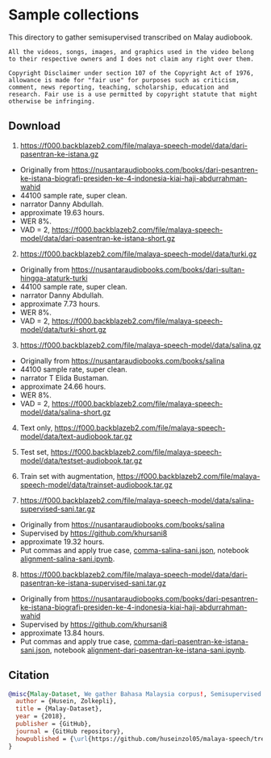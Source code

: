 # Sample collections

This directory to gather semisupervised transcribed on Malay audiobook.

```
All the videos, songs, images, and graphics used in the video belong to their respective owners and I does not claim any right over them.

Copyright Disclaimer under section 107 of the Copyright Act of 1976, allowance is made for "fair use" for purposes such as criticism, comment, news reporting, teaching, scholarship, education and research. Fair use is a use permitted by copyright statute that might otherwise be infringing.
```

## Download

1. https://f000.backblazeb2.com/file/malaya-speech-model/data/dari-pasentran-ke-istana.gz

  - Originally from https://nusantaraudiobooks.com/books/dari-pesantren-ke-istana-biografi-presiden-ke-4-indonesia-kiai-haji-abdurrahman-wahid
  - 44100 sample rate, super clean.
  - narrator Danny Abdullah.
  - approximate 19.63 hours.
  - WER 8%.
  - VAD = 2, https://f000.backblazeb2.com/file/malaya-speech-model/data/dari-pasentran-ke-istana-short.gz

2. https://f000.backblazeb2.com/file/malaya-speech-model/data/turki.gz

  - Originally from https://nusantaraudiobooks.com/books/dari-sultan-hingga-ataturk-turki
  - 44100 sample rate, super clean.
  - narrator Danny Abdullah.
  - approximate 7.73 hours.
  - WER 8%.
  - VAD = 2, https://f000.backblazeb2.com/file/malaya-speech-model/data/turki-short.gz

3. https://f000.backblazeb2.com/file/malaya-speech-model/data/salina.gz

  - Originally from https://nusantaraudiobooks.com/books/salina
  - 44100 sample rate, super clean.
  - narrator T Elida Bustaman.
  - approximate 24.66 hours.
  - WER 8%.
  - VAD = 2, https://f000.backblazeb2.com/file/malaya-speech-model/data/salina-short.gz

4. Text only, https://f000.backblazeb2.com/file/malaya-speech-model/data/text-audiobook.tar.gz

5. Test set, https://f000.backblazeb2.com/file/malaya-speech-model/data/testset-audiobook.tar.gz

6. Train set with augmentation, https://f000.backblazeb2.com/file/malaya-speech-model/data/trainset-audiobook.tar.gz

7.  https://f000.backblazeb2.com/file/malaya-speech-model/data/salina-supervised-sani.tar.gz

  - Originally from https://nusantaraudiobooks.com/books/salina
  - Supervised by https://github.com/khursani8
  - approximate 19.32 hours.
  - Put commas and apply true case, [comma-salina-sani.json](comma-salina-sani.json), notebook [alignment-salina-sani.ipynb](alignment-salina-sani.ipynb).

8. https://f000.backblazeb2.com/file/malaya-speech-model/data/dari-pasentran-ke-istana-supervised-sani.tar.gz

  - Originally from https://nusantaraudiobooks.com/books/dari-pesantren-ke-istana-biografi-presiden-ke-4-indonesia-kiai-haji-abdurrahman-wahid
  - Supervised by https://github.com/khursani8
  - approximate 13.84 hours.
  - Put commas and apply true case, [comma-dari-pasentran-ke-istana-sani.json](comma-dari-pasentran-ke-istana-sani.json), notebook [alignment-dari-pasentran-ke-istana-sani.ipynb](alignment-dari-pasentran-ke-istana-sani.ipynb).

## Citation

```bibtex
@misc{Malay-Dataset, We gather Bahasa Malaysia corpus!, Semisupervised Speech Recognition from Audiobook,
  author = {Husein, Zolkepli},
  title = {Malay-Dataset},
  year = {2018},
  publisher = {GitHub},
  journal = {GitHub repository},
  howpublished = {\url{https://github.com/huseinzol05/malaya-speech/tree/master/data/semisupervised-audiobook}}
}
```